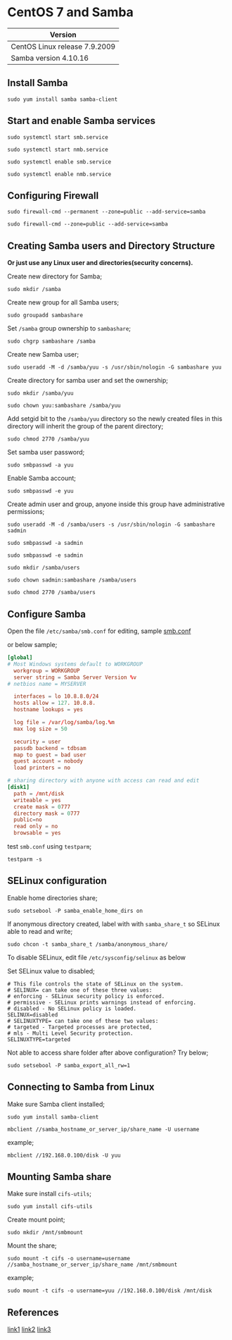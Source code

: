 # CentOS 7 and Samba

| Version                       |
| ----------------------------- |
| CentOS Linux release 7.9.2009 |
| Samba version 4.10.16         |

## Install Samba

`sudo yum install samba samba-client`

## Start and enable Samba services

`sudo systemctl start smb.service`

`sudo systemctl start nmb.service`

`sudo systemctl enable smb.service`

`sudo systemctl enable nmb.service`

## Configuring Firewall

`sudo firewall-cmd --permanent --zone=public --add-service=samba`

`sudo firewall-cmd --zone=public --add-service=samba`

## Creating Samba users and Directory Structure

**Or just use any Linux user and directories(security concerns).**

Create new directory for Samba;

`sudo mkdir /samba`

Create new group for all Samba users;

`sudo groupadd sambashare`

Set `/samba` group ownership to `sambashare`;

`sudo chgrp sambashare /samba`

Create new Samba user;

`sudo useradd -M -d /samba/yuu -s /usr/sbin/nologin -G sambashare yuu`

Create directory for samba user and set the ownership;

`sudo mkdir /samba/yuu`

`sudo chown yuu:sambashare /samba/yuu`

Add setgid bit to the `/samba/yuu` directory so the newly created files in this directory will inherit the group of the parent directory;

`sudo chmod 2770 /samba/yuu`

Set samba user password;

`sudo smbpasswd -a yuu`

Enable Samba account;

`sudo smbpasswd -e yuu`

Create admin user and group, anyone inside this group have administrative permissions;

`sudo useradd -M -d /samba/users -s /usr/sbin/nologin -G sambashare sadmin`

`sudo smbpasswd -a sadmin`

`sudo smbpasswd -e sadmin`

`sudo mkdir /samba/users`

`sudo chown sadmin:sambashare /samba/users`

`sudo chmod 2770 /samba/users`

## Configure Samba

Open the file `/etc/samba/smb.conf` for editing, sample [smb.conf](https://gist.githubusercontent.com/4mirul/bebad82a1dfdb10ef1ceb9c4b379d376/raw/d41960d10ee3da28ea4542e2f3232d7548d8490e/smb.conf.sample)

or below sample;

```.conf
[global]
# Most Windows systems default to WORKGROUP
  workgroup = WORKGROUP
  server string = Samba Server Version %v
# netbios name = MYSERVER

  interfaces = lo 10.8.8.0/24
  hosts allow = 127. 10.8.8.
  hostname lookups = yes

  log file = /var/log/samba/log.%m
  max log size = 50

  security = user
  passdb backend = tdbsam
  map to guest = bad user
  guest account = nobody
  load printers = no

# sharing directory with anyone with access can read and edit
[disk1]
  path = /mnt/disk
  writeable = yes
  create mask = 0777
  directory mask = 0777
  public=no
  read only = no
  browsable = yes

```

test `smb.conf` using `testparm`;

`testparm -s`

## SELinux configuration

Enable home directories share;

`sudo setsebool -P samba_enable_home_dirs on`

If anonymous directory created, label with with `samba_share_t` so SELinux able to read and write;

`sudo chcon -t samba_share_t /samba/anonymous_share/`

To disable SELinux, edit file `/etc/sysconfig/selinux` as below

Set SELinux value to disabled;

```.
# This file controls the state of SELinux on the system.
# SELINUX= can take one of these three values:
# enforcing - SELinux security policy is enforced.
# permissive - SELinux prints warnings instead of enforcing.
# disabled - No SELinux policy is loaded.
SELINUX=disabled
# SELINUXTYPE= can take one of these two values:
# targeted - Targeted processes are protected,
# mls - Multi Level Security protection.
SELINUXTYPE=targeted
```

Not able to access share folder after above configuration? Try below;

`sudo setsebool -P samba_export_all_rw=1`

## Connecting to Samba from Linux

Make sure Samba client installed;

`sudo yum install samba-client`

`mbclient //samba_hostname_or_server_ip/share_name -U username`

example;

`mbclient //192.168.0.100/disk -U yuu`

## Mounting Samba share

Make sure install `cifs-utils`;

`sudo yum install cifs-utils`

Create mount point;

`sudo mkdir /mnt/smbmount`

Mount the share;

`sudo mount -t cifs -o username=username //samba_hostname_or_server_ip/share_name /mnt/smbmount`

example;

`sudo mount -t cifs -o username=yuu //192.168.0.100/disk /mnt/disk`

## References

[link1](https://linuxize.com/post/how-to-install-and-configure-samba-on-centos-7/)
[link2](https://www.unixmen.com/install-configure-samba-server-centos-7/)
[link3](https://www.lisenet.com/2016/samba-server-on-rhel-7/)
